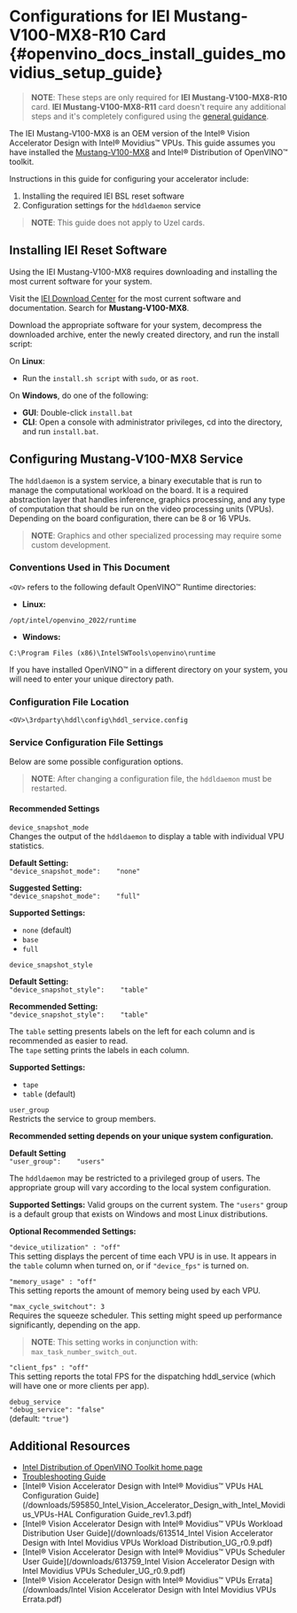 # Configurations for IEI Mustang-V100-MX8-R10 Card {#openvino_docs_install_guides_movidius_setup_guide}

> **NOTE**: These steps are only required for **IEI Mustang-V100-MX8-R10** card. **IEI Mustang-V100-MX8-R11** card doesn't require any additional steps and it's completely configured using the [general guidance](configurations-for-ivad-vpu.md).      


The IEI Mustang-V100-MX8 is an OEM version of the Intel® Vision Accelerator Design with Intel® Movidius™ VPUs.
This guide assumes you have installed the [Mustang-V100-MX8](https://download.ieiworld.com/) and Intel® Distribution of OpenVINO™ toolkit.

Instructions in this guide for configuring your accelerator include:
1.	Installing the required IEI BSL reset software
2.	Configuration settings for the `hddldaemon` service

> **NOTE**: This guide does not apply to Uzel cards.

## Installing IEI Reset Software

Using the IEI Mustang-V100-MX8 requires downloading and installing the most current software for your system.

Visit the [IEI Download Center](https://download.ieiworld.com/) for the most current software and documentation.
Search for **Mustang-V100-MX8**.

Download the appropriate software for your system, decompress the downloaded archive, enter the newly created directory, and run the install script:

On **Linux**:
-  Run the `install.sh script` with `sudo`, or as `root`.

On **Windows**, do one of the following:<br>
-  **GUI**: Double-click `install.bat`
-  **CLI**: Open a console with administrator privileges, cd into the directory, and run `install.bat`.

## Configuring Mustang-V100-MX8 Service

The `hddldaemon` is a system service, a binary executable that is run to manage the computational workload on the board.  It is a required abstraction layer that handles inference, graphics processing, and any type of computation that should be run on the video processing units (VPUs).  Depending on the board configuration, there can be 8 or 16 VPUs.

> **NOTE**: Graphics and other specialized processing may require some custom development.

### Conventions Used in This Document

`<OV>` refers to the following default OpenVINO&trade; Runtime directories:
-  **Linux:**	   
 ```
 /opt/intel/openvino_2022/runtime
 ```
-  **Windows:**	    
``` 
C:\Program Files (x86)\IntelSWTools\openvino\runtime 
```

If you have installed OpenVINO&trade; in a different directory on your system, you will need to enter your unique directory path.

### Configuration File Location

`<OV>\3rdparty\hddl\config\hddl_service.config`

### Service Configuration File Settings

Below are some possible configuration options. 

> **NOTE**:  After changing a configuration file, the `hddldaemon` must be restarted. 

#### Recommended Settings

`device_snapshot_mode`       
Changes the output of the `hddldaemon` to display a table with individual VPU statistics.

**Default Setting:**          
`"device_snapshot_mode":    "none"`

**Suggested Setting:**           
`"device_snapshot_mode":    "full"`
 
**Supported Settings:**          
  -  `none` (default)
  -  `base`
  -  `full`

`device_snapshot_style`

**Default Setting:**            
`"device_snapshot_style":    "table"`
   
**Recommended Setting:**           
`"device_snapshot_style":    "table"`  

The `table` setting presents labels on the left for each column and is recommended as easier to read.   
The `tape` setting prints the labels in each column.

**Supported Settings:**     
-  `tape`
-  `table` (default)

`user_group	`  
Restricts the service to group members. 

**Recommended	setting depends on your unique system configuration.**     

**Default Setting**	       
`"user_group":    "users"`

The `hddldaemon` may be restricted to a privileged group of users.  The appropriate group will vary according to the local system configuration.
     
**Supported Settings:**
Valid groups on the current system.  The `"users"` group is a default group that exists on Windows and most Linux distributions.


**Optional Recommended Settings:**                

`"device_utilization" : "off"`                      
This setting displays the percent of time each VPU is in use.  It appears in the `table` column when turned on, or if `"device_fps"` is turned on.

`"memory_usage" : "off"`                    
This setting reports the amount of memory being used by each VPU.

`"max_cycle_switchout": 3`                   
Requires the squeeze scheduler.  This setting might speed up performance significantly, depending on the app.  

> **NOTE**: This setting works in conjunction with: `max_task_number_switch_out`.

`"client_fps" : "off"`                          
This setting reports the total FPS for the dispatching hddl_service (which will have one or more clients per app).

`debug_service`                      
`"debug_service": "false"`                  
(default: `"true"`)


## Additional Resources

- [Intel Distribution of OpenVINO Toolkit home page](https://software.intel.com/en-us/openvino-toolkit)
- [Troubleshooting Guide](troubleshooting.md)
- [Intel® Vision Accelerator Design with Intel® Movidius™ VPUs HAL Configuration Guide](/downloads/595850_Intel_Vision_Accelerator_Design_with_Intel_Movidius_VPUs-HAL Configuration Guide_rev1.3.pdf)
- [Intel® Vision Accelerator Design with Intel® Movidius™ VPUs Workload Distribution User Guide](/downloads/613514_Intel Vision Accelerator Design with Intel Movidius VPUs Workload Distribution_UG_r0.9.pdf)
- [Intel® Vision Accelerator Design with Intel® Movidius™ VPUs Scheduler User Guide](/downloads/613759_Intel Vision Accelerator Design with Intel Movidius VPUs Scheduler_UG_r0.9.pdf)
- [Intel® Vision Accelerator Design with Intel® Movidius™ VPUs Errata](/downloads/Intel Vision Accelerator Design with Intel Movidius VPUs Errata.pdf)